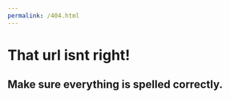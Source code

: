 ```yaml
---
permalink: /404.html
---
```

#       That url isnt right!
##      Make sure everything is spelled correctly.
